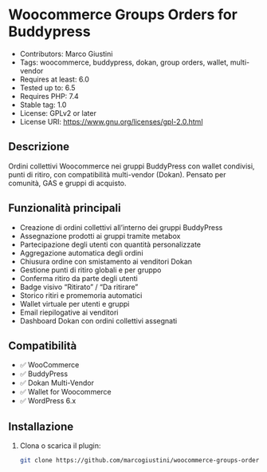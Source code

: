 # Woocommerce Groups Orders for Buddypress 
- Contributors: Marco Giustini
- Tags: woocommerce, buddypress, dokan, group orders, wallet, multi-vendor
- Requires at least: 6.0
- Tested up to: 6.5
- Requires PHP: 7.4
- Stable tag: 1.0
- License: GPLv2 or later
- License URI: https://www.gnu.org/licenses/gpl-2.0.html

## Descrizione

Ordini collettivi Woocommerce nei gruppi BuddyPress con wallet condivisi, punti di ritiro, con compatibilità multi-vendor (Dokan). Pensato per comunità, GAS e gruppi di acquisto.

## Funzionalità principali

- Creazione di ordini collettivi all’interno dei gruppi BuddyPress
- Assegnazione prodotti ai gruppi tramite metabox
- Partecipazione degli utenti con quantità personalizzate
- Aggregazione automatica degli ordini
- Chiusura ordine con smistamento ai venditori Dokan
- Gestione punti di ritiro globali e per gruppo
- Conferma ritiro da parte degli utenti
- Badge visivo “Ritirato” / “Da ritirare”
- Storico ritiri e promemoria automatici
- Wallet virtuale per utenti e gruppi
- Email riepilogative ai venditori
- Dashboard Dokan con ordini collettivi assegnati

## Compatibilità

- ✅ WooCommerce
- ✅ BuddyPress
- ✅ Dokan Multi-Vendor
- ✅ Wallet for Woocommerce
- ✅ WordPress 6.x

## Installazione

1. Clona o scarica il plugin:
   ```bash
   git clone https://github.com/marcogiustini/woocommerce-groups-orders-for-buddypress.git

